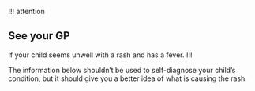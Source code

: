 !!! attention
## See your GP

If your child seems unwell with a rash and has a fever.
!!!

The information below shouldn’t be used to self-diagnose your child’s
condition, but it should give you a better idea of what is causing the rash.

